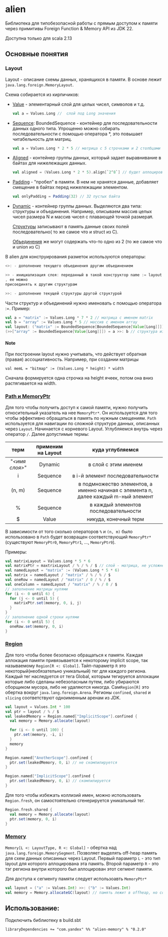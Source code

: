 # alien

Библиотека для типобезопасной работы с прямым доступом к памяти через
примитивы Foreign Function & Memory API из JDK 22.

Доступна только для scala 2.13

## Основные понятия

### Layout

Layout - описание схемы данных, хранящихся в памяти. В основе лежит `java.lang.foreign.MemoryLayout`.

Схема собирается из кирпичиков:

- [Value](memory/src/main/scala/alien/memory/layout/Value.scala) - элементарный слой для целых чисел, символов и т.д.
  ```scala
  val a = Values.Long //  слой под Long значения
  ```
- [Sequence](memory/src/main/scala/alien/memory/layout/Sequence.scala): BoundedSequence - контейнер для
  последовательности данных одного типа.
  Упрощенно можно собирать последовательности с помощью оператора *, это повышает читабельность для матриц.
  ```scala
  val a = Values.Long * 2 * 5 // матрица с 5 строчками и 2 столбцами
  ```
- [Aligned](memory/src/main/scala/alien/memory/layout/Aligned.scala) - контейнер группы данных, который задает
  выравнивание в
  байтах для нижележащих данных.
  ```scala
  val aligned = (Values.Long * 2 * 5).align[`2^8`] // будет аллоцирован только на адресе который делится на 256.
  ```
- [Padding](memory/src/main/scala/alien/memory/layout/Padding.scala) - "пробел" в памяти. В нем не хранятся данные,
  добавляет
  смещение в байтах перед нижележащим элементом.
  ```scala
  val onlyPadding = Padding(32) // 32 пустых байта
  ```
- [Dynamic](memory/src/main/scala/alien/memory/layout/DynamicLayout.scala) - контейнер группы данных. Выделяются два
  типа:
  структуры и объединения.
  Например, описываем массив целых чисел размера N и массив чисел с плавающей точкой размера`M`.

  [Структуры](https://ru.wikipedia.org/wiki/Структура_(язык_Си)) записывают в память данные своих полей последовательно(
  то же самое что и struct из C).

  [Объединения](https://ru.wikipedia.org/wiki/Объединение_(структура_данных)) же могут содержать что-то одно из 2 (то же
  самое что и union из C)

В alien для конструирования разметок используются операторы:

  ```scala
<>: - дополнение текущего объединения другим объединением

>> - инициализация слоя: переданный в такой конструктор name := layout теперь считается структурой или обьеденением из одного элемента
, ее можно
  присоединять к другим структурам

>>: - дополнение текущей структуры другой структурой
  ```

Части структур и объединений нужно именовать с помощью оператора :=.
Пример:

  ```scala
  val a = "matrix" := Values.Long * 7 * 2 // матрица с именем matrix
val b = "array" := Values.Long * 5 // массив с именем array
val layout: ("matrix" := BoundedSequence[BoundedSequence[Value[Long]]]) >>:
  (>>["array" := BoundedSequence[Value[Long]]]) = a >>: b // структура из матрицы и массива
  ```

#### Note

При построении layout нужно учитывать, что действует обратная (правая) ассоциативность. Например, при создании
матрицы

```
val memL = "bitmap" := (Values.Long * height) * width
```

Сначала формируется одна строчка на height ячеек, потом она вниз растягивается на width.

### [Path и MemoryPtr](memory/src/main/scala/alien/memory/Path.scala)

Для того чтобы получить доступ к самой памяти, нужно получить относительный указатель на нее `MemoryPtr*`. Он
используется для того чтобы эффективно обращаться в память по нужным смещениям. `Path` используется для навигации по
сложной структуре данных, описанных через `Layout`.
Начинается с корневого Layout. Углубляемся внутрь через оператор `/`.
Далее допустимые термы:

|      терм      | применим на Layout |                                  куда углубляемся                                   |
|:--------------:|:------------------:|:-----------------------------------------------------------------------------------:|
| "_<имя слоя>_" |      Dynamic       |                                в слой с этим именем                                 |
|       i        |      Sequence      |                          в i-й элемент последовательности                           |
|     (n, m)     |      Sequence      | в подмножество элементов, а именно начиная с элемента n, далее каждый m-ный элемент |
|       %        |      Sequence      |                        в каждый элементов последовательности                        |
|       $        |       Value        |                                никуда, конечный терм                                |

В зависимости от того сколько операторов `%` и `(n, m)` было использовано в `Path` будет возвращен
соответствующий `MemoryPtr*`(существуют `MemoryPtr0`, `MemoryPtr1`, ..., `MemoryPtr9`).

Примеры:

```scala
val matrixLayout = Values.Long * 5 * 6
val matrixPtr = maxtrixLayout / % / % / $ // слой - матрица, не усложненная структурами
val namedLayout = "matrix" := (Values.Long * 5 * 6)
val matrix = namedLayout / "matrix" / % / % / $
val oneRow = namedLayout / "matrix" / 0 / % / $
val oneColumn = namedLayout / "matrix" / % / 0 / $
// заполнение матрицы нулями
for (i <- 0 until 6) {
  for (j <- 0 until 5) {
    matrixPtr.set(memory, 0, i, j)
  }
}
// заполнение одной строки нулями
for (i <- 0 until 5) {
  oneRow.set(memory, 0, i)
}
```

### [Region](memory/src/main/scala/alien/memory/Region.scala)

Для того чтобы более безопасно обращаться к памяти. Каждая аллокация памяти привязывается к некоторому implicit scope,
так называемому `Region[R <: Global]`. Тайп-параметр `R` это некоторый(необязательно уникальный) тег для каждого
региона. Каждый тег наследуется от тега Global, которым тегируется аллокации которые либо сделаны небезопасным путем,
либо убираются сборщиком мусора, либо не удаляются никогда. Cам`Region[R]` это обертка вокруг `java.lang.foreign.Arena`.
Регионы `confined`, `shared` и `slicing` соответствуют одноименным аренам из JDK.

```scala
val layout = Values.Int * 100
val ptr = layout / % / $
val leakedMemory = Region.named["ImplicitScope"].confined {
  val memory = Memory.allocate(layout)

  for (i <- 0 until 100) {
    ptr.set(memory, -i, i)
  }
  memory
}

Region.named["AnotherScope"].confined {
  ptr.set(leakedMemory, 0, i) // не скомпилируется
}

Region.named["ImplicitScope"].confined {
  ptr.set(leakedMemory, 0, i) // скомпилируется
}
```

Для того чтобы избежать коллизий имен, можно использовать `Region.fresh`, он самостоятельно сгенерируется уникальный тег.

```scala
Region.fresh.shared {
  val memory = Memory.allocate(layout)
  ptr.set(memory, 0, i)
}
```

### [Memory](memory/src/main/scala/alien/memory/Memory.scala)

```Memory[L <: LayoutType, R <: Global]``` - обертка над ```java.lang.foreign.MemorySegment```. Позволяет выделять
off-heap память для схем данных описанных через Layout. Первый параметр `L` - это тип layout для которого аллоцирована
эта память. Второй параметр `R` - это тэг региона внутри которого был аллоцирован этот сегмент памяти.

Для доступа к сегменту памяти следует использоавть `MemoryPtr*`

```scala
val layout = ("a" := Values.Int) >>: ("b" := Values.Int)
val memory = Memory.allocateGC(layout) // память лежит в offheap, но собирается сборщиком

```

## Использование:

Подключить библиотеку в build.sbt

```
libraryDependencies += "com.yandex" %% "alien-memory" % "0.2.0"
```
